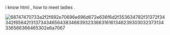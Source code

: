 i know html , how to meet ladies .

![68747470733a2f2f692e70696e696d672e636f6d2f353634782f31372f34342f65642f31373434656438346639323366316161346239303032373134336566366465302e6a7067](https://github.com/mindlesssapien/mindlesssapien/assets/92213034/412d2178-7dd9-4565-a646-cb5fb91e767c)
